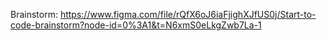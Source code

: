 Brainstorm: https://www.figma.com/file/rQfX6oJ6iaFjighXJfUS0j/Start-to-code-brainstorm?node-id=0%3A1&t=N6xmS0eLkgZwb7La-1